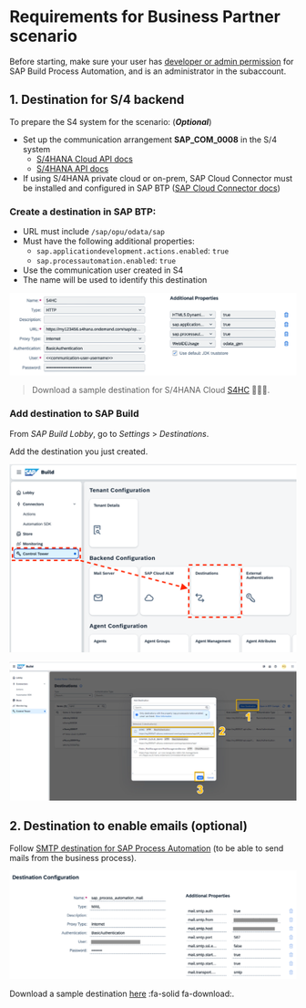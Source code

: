 # Requirements for Business Partner scenario

<!-- - SAP Build Process Automation subscription ([instructions here](https://help.sap.com/docs/build-process-automation/sap-build-process-automation/subscribe-to-sap-build-process-automation-standard-plan)) -->

Before starting, make sure your user has [developer or admin permission](https://help.sap.com/docs/build-process-automation/sap-build-process-automation/authorizations) for SAP Build Process Automation, and is an administrator in the subaccount.

## 1. Destination for S/4 backend

To prepare the S4 system for the scenario: (***Optional***)

- Set up the communication arrangement **SAP_COM_0008** in the S/4 system 
    - [S/4HANA Cloud API docs](https://help.sap.com/docs/SAP_S4HANA_CLOUD/3c916ef10fc240c9afc594b346ffaf77/85043858ea0f9244e10000000a4450e5.html)
    - [S/4HANA API docs](https://help.sap.com/docs/SAP_S4HANA_ON-PREMISE/44e06f22436c43e582db6ccd5250e29b/85043858ea0f9244e10000000a4450e5.html)
- If using S/4HANA private cloud or on-prem,  SAP Cloud Connector must be installed and configured in SAP BTP ([SAP Cloud Connector docs](https://help.sap.com/docs/connectivity/sap-btp-connectivity-cf/cloud-connector))

### Create a destination in SAP BTP:

- URL must include `/sap/opu/odata/sap`
- Must have the following additional properties:
    - `sap.applicationdevelopment.actions.enabled`: `true`
    - `sap.processautomation.enabled`: `true`
- Use the communication user created in S4
- The name will be used to identify this destination

![](vx_images/99366158262686.png )

> Download a sample destination for S/4HANA Cloud  [S4HC](vx_attachments/154271525142569/S4HC ':include :type=code text') :truck::truck::truck:.

### Add destination to SAP Build

From _SAP Build Lobby_, go to _Settings_ > _Destinations_.

Add the destination you just created.

![](vx_images/431492252896894.png )

![](vx_images/415700597846119.png )

## 2. Destination to enable emails (optional)

Follow [SMTP destination for SAP Process Automation](https://help.sap.com/docs/build-process-automation/sap-build-process-automation/configuring-smtp-mail-destination) (to be able to send mails from the business process).

![](vx_images/428220874958644.png )

Download a sample destination [here](pages/01-requirements/files/sap_process_automation_mail.txt ':ignore :target=_self' ) :fa-solid fa-download:.
